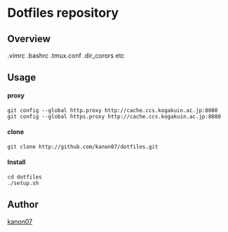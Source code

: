 Dotfiles repository
====

## Overview
.vimrc .bashrc .tmux.conf .dir_corors etc

## Usage

#### proxy
    git config --global http.proxy http://cache.ccs.kogakuin.ac.jp:8080
    git config --global https.proxy http://cache.ccs.kogakuin.ac.jp:8080

#### clone
    git clone http://github.com/kanon07/dotfiles.git

#### Install
    cd dotfiles
    ./setup.sh

## Author

[kanon07](https://github.com/kanon07)
